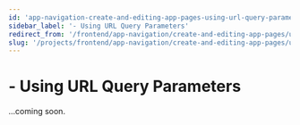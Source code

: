```yaml
---
id: 'app-navigation-create-and-editing-app-pages-using-url-query-parameters'
sidebar_label: '- Using URL Query Parameters'
redirect_from: '/frontend/app-navigation/create-and-editing-app-pages/using-url-query-parameters'
slug: '/projects/frontend/app-navigation/create-and-editing-app-pages/using-url-query-parameters'
---
```


# - Using URL Query Parameters

...coming soon.
